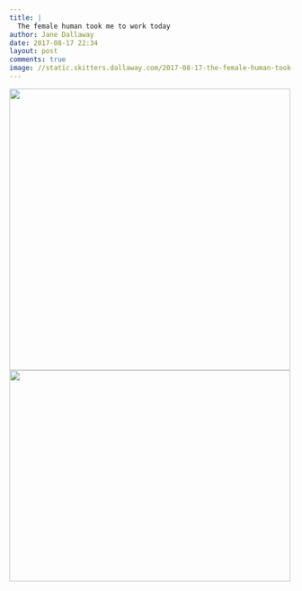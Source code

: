 ```yaml
---
title: |
  The female human took me to work today
author: Jane Dallaway
date: 2017-08-17 22:34
layout: post
comments: true
image: //static.skitters.dallaway.com/2017-08-17-the-female-human-took-me-to-work-today-thumb-1-IMG-8535.JPG
---
```


<div>
        <a href="//static.skitters.dallaway.com/2017-08-17-the-female-human-took-me-to-work-today-fullsize-1-IMG-8535.JPG">
          <img src="//static.skitters.dallaway.com/2017-08-17-the-female-human-took-me-to-work-today-thumb-1-IMG-8535.JPG" width="500" height="500"/>
        </a>
      </div><div>
        <a href="//static.skitters.dallaway.com/2017-08-17-the-female-human-took-me-to-work-today-fullsize-2-IMG-8536.JPG">
          <img src="//static.skitters.dallaway.com/2017-08-17-the-female-human-took-me-to-work-today-thumb-2-IMG-8536.JPG" width="500" height="375"/>
        </a>
      </div>


  
      